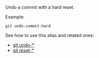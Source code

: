 Undo a commit with a hard reset.

Example:

```shell
git undo-commit-hard
```

See how to use this alias and related ones:

* [git undo-*](../git-undo)
* [git reset-*](../git-reset)

